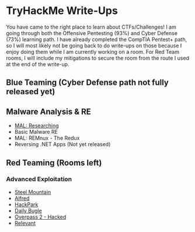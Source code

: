 # TryHackMe Write-Ups
You have came to the right place to learn about CTFs/Challenges! I am going through both the Offensive Pentesting (93%) and Cyber Defense (73%) learning path. I have already completed the CompTIA Pentest+ path, so I will most likely not be going back to do write-ups on those because I enjoy doing them while I am currently working on a room. For Red Team rooms, I will include my mitigations to secure the room from the route I used at the end of the write-up.

## Blue Teaming (Cyber Defense path not fully released yet)
## Malware Analysis & RE

* [MAL: Researching](./write-ups/malresearching.md)
* Basic Malware RE
* MAL: REMnux - The Redux
* Reversing .NET Apps (Not yet released)

## Red Teaming (Rooms left)
### Advanced Exploitation

* [Steel Mountain](./write-ups/steelmountain.md)
* [Alfred](./write-ups/alfred.md)
* [HackPark](./write-ups/hackpark.md)
* [Daily Bugle](./write-ups/dailybugle.md)
* [Overpass 2 - Hacked](./write-ups/overpass2hacked.md)
* [Relevant](./write-ups/relevant.md)
